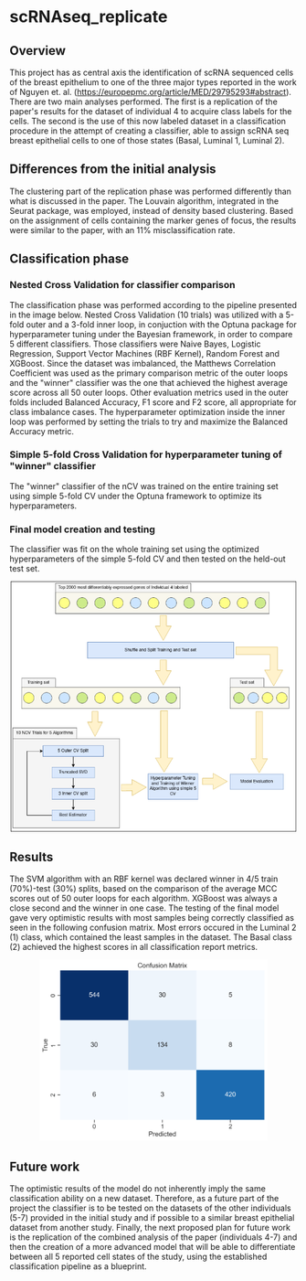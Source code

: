 # scRNAseq_replicate


## Overview
This project has as central axis the identification of scRNA sequenced cells of the breast epithelium to one of the three major types reported in the work of Nguyen et. al. (https://europepmc.org/article/MED/29795293#abstract). There are two main analyses performed. The first is a replication of the paper's results for the dataset of individual 4 to acquire class labels for the cells. The second is the use of this now labeled dataset in a classification procedure in the attempt of creating a classifier, able to assign scRNA seq breast epithelial cells to one of those states (Basal, Luminal 1, Luminal 2).

## Differences from the initial analysis
The clustering part of the replication phase was performed differently than what is discussed in the paper. The Louvain algorithm, integrated in the Seurat package, was employed, instead of density based clustering. Based on the assignment of cells containing the marker genes of focus, the results were similar to the paper, with an 11% misclassification rate. 

## Classification phase

### Nested Cross Validation for classifier comparison
The classification phase was performed according to the pipeline presented in the image below. Nested Cross Validation (10 trials) was utilized with a 5-fold outer and a 3-fold inner loop, in conjuction with the Optuna package for hyperparameter tuning under the Bayesian framework, in order to compare 5 different classifiers. Those classifiers were Naive Bayes, Logistic Regression, Support Vector Machines (RBF Kernel), Random Forest and XGBoost. Since the dataset was imbalanced, the Matthews Correlation Coefficient was used as the primary comparison metric of the outer loops and the "winner" classifier was the one that achieved the highest average score across all 50 outer loops. Other evaluation metrics used in the outer folds included Balanced Accuracy, F1 score and F2 score, all appropriate for class imbalance cases. The hyperparameter optimization inside the inner loop was performed by setting the trials to try and maximize the Balanced Accuracy metric.

### Simple 5-fold Cross Validation for hyperparameter tuning of "winner" classifier
The "winner" classifier of the nCV was trained on the entire training set using simple 5-fold CV under the Optuna framework to optimize its hyperparameters. 

### Final model creation and testing
The classifier was fit on the whole training set using the optimized hyperparameters of the simple 5-fold CV and then tested on the held-out test set.

<p align="center">
  <img src="breast_cells_training_pipeline.png" alt="Pipeline" width="500">
</p>


## Results 
The SVM algorithm with an RBF kernel was declared winner in 4/5 train (70%)-test (30%) splits, based on the comparison of the average MCC scores out of 50 outer loops for each algorithm. XGBoost was always a close second and the winner in one case. The testing of the final model gave very optimistic results with most samples being correctly classified as seen in the following confusion matrix. Most errors occured in the Luminal 2 (1) class, which contained the least samples in the dataset. The Basal class (2) achieved the highest scores in all classification report metrics.

<p align="center">
  <img src="confusion_matrix_1_2_3.png" alt="Confusion Matrix" width="400">
</p>


## Future work 
The optimistic results of the model do not inherently imply the same classification ability on a new dataset. Therefore, as a future part of the project the classifier is to be tested on the datasets of the other individuals (5-7) provided in the initial study and if possible to a similar breast epithelial dataset from another study. Finally, the next proposed plan for future work is the replication of the combined analysis of the paper (individuals 4-7) and then the creation of a more advanced model that will be able to differentiate between all 5 reported cell states of the study, using the established classification pipeline as a blueprint.
